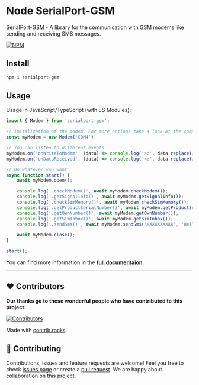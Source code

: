 # Node SerialPort-GSM

SerialPort-GSM - A library for the communication with GSM modems like sending and receiving SMS messages.

[![NPM](https://nodei.co/npm/serialport-gsm.png)](https://npmjs.org/package/serialport-gsm)

## Install

```bash
npm i serialport-gsm
```

## Usage

Usage in JavaScript/TypeScript (with ES Modules):

```typescript
import { Modem } from 'serialport-gsm';

// Initalization of the modem. For more options take a look at the completefull documentaion
const myModem = new Modem('COM4');

// You can listen to different events
myModem.on('onWriteToModem', (data) => console.log('>:', data.replace(/\n|\r/g, '')));
myModem.on('onDataReceived', (data) => console.log('<:', data.replace(/\n|\r/g, '')));

// Do whatever you want
async function start() {
	await myModem.open();

	console.log('.checkModem()', await myModem.checkModem());
	console.log('.getSignalInfo()', await myModem.getSignalInfo());
	console.log('.checkSimMemory()', await myModem.checkSimMemory());
	console.log('.getProductSerialNumber()', await myModem.getProductSerialNumber());
	console.log('.getOwnNumber()', await myModem.getOwnNumber());
	console.log('.getSimInbox()', await myModem.getSimInbox());
	console.log('.sendSms()', await myModem.sendSms('+XXXXXXXXX', 'Hello, Zap here!'));

	await myModem.close();
}

start();
```

You can find more information in the **[full documentaion](https://zabsalahid.github.io/serialport-gsm/)**.

---

## ❤️ Contributors

**Our thanks go to these wonderful people who have contributed to this project:**

[![Contributors](https://contrib.rocks/image?repo=zabsalahid/serialport-gsm)](https://github.com/zabsalahid/serialport-gsm/graphs/contributors)

Made with [contrib.rocks](https://contrib.rocks).

## 🤝 Contributing

Contributions, issues and feature requests are welcome! Feel you free to check [issues page](https://github.com/zabsalahid/serialport-gsm/issues) or create a [pull request](https://github.com/zabsalahid/serialport-gsm/pulls). We are happy about collaboration on this project.
